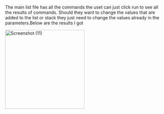 The main list file has all the commands the uset can just click run to see all the results of commands. Should they want to change the values that are added to the list or stack they just need to change the values already in the parameters.Below are the results I got 

<img width="255" alt="Screenshot (11)" src="https://github.com/AbM247/List-stack/assets/159506711/d988f15d-0710-4ec8-bf6a-58a925908888">
